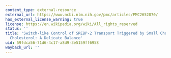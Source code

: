 ```yaml
---
content_type: external-resource
external_url: https://www.ncbi.nlm.nih.gov/pmc/articles/PMC2652870/
has_external_license_warning: true
license: https://en.wikipedia.org/wiki/All_rights_reserved
status: ''
title: 'Switch-like Control of SREBP-2 Transport Triggered by Small Changes in ER
  Cholesterol: A Delicate Balance'
uid: 59fdca56-71d6-4c17-a8d9-3e5159ff6958
wayback_url: ''
---
```

